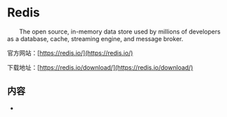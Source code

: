# Redis
&#8195;&#8195;The open source, in-memory data store used by millions of developers as a database, cache, streaming engine, and message broker.

官方网站：[https://redis.io/](https://redis.io/)

下载地址：[https://redis.io/download/](https://redis.io/download/)

## 内容
- 
